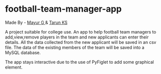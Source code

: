 # football-team-manager-app
Made By - <a href="https://github.com/ThePerkyFellow"> Mayur G </a> & <a href="https://github.com/guitaruser"> Tarun KS </a>

A project suitable for college use.
An app to help football team managers to add,view,remove players in the team and new applicants can enter their details. 
All the data collected from the new applicant will be saved in an csv file.
The data of the existing members of the team will be saved into a MySQL database.

The app stays interactive due to the use of PyFiglet to add some graphical element.
